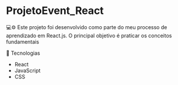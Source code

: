 # ProjetoEvent_React
💻⚙️
Este projeto foi desenvolvido como parte do meu processo de aprendizado em React.js. O principal objetivo é praticar os conceitos fundamentais 

🚀 Tecnologias

- React
- JavaScript
- CSS



